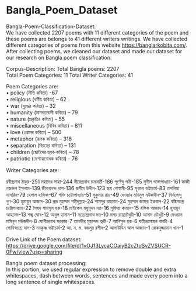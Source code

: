 # Bangla_Poem_Dataset

Bangla-Poem-Classification-Dataset:  
We have collected 2207 poems with 11 different categories of the poem and these poems are belongs to 41 different writers writings. We have collected different categories of poems from this website https://banglarkobita.com/. After collecting poems, we cleaned our dataset and made our dataset for our research on Bangla poem classification.


Corpus-Description:
Total Bangla poems: 2207     
Total Poem Categories: 11
Total Writer Categories: 41


Poem Categories are:  
•	policy (নীতি কবিতা) -67               
•	religious (ধর্মীয় কবিতা) – 62               
•	war (যুদ্ধের কবিতা) – 32                  
•	humanity (মানবতাবাদী কবিতা) – 79                   
•	nature (প্রকৃতির কবিতা) – 55                   
•	miscellaneous (বিবিধ কবিতা) – 811                    
•	love (প্রেমের কবিতা) – 500                      
•	metaphor (রূপক কবিতা) – 316                     
•	separation (বিরহের কবিতা) – 131                          
•	children (ছোটদের ছড়া-কবিতা) – 78                   
•	patriotic (দেশাত্মবোধক কবিতা) - 76                    


Writer Categories are:

রবীন্দ্রনাথ ঠাকুর-251
মহাদেব সাহা-244
নীরেন্দ্রনাথ চক্রবর্তী-186
পূর্ণেন্দু পত্রী-185
সুনীল গঙ্গোপাধ্যায়-161
কাজী নজরুল ইসলাম-139
জীবনানন্দ দাশ-136
জসীম উদ্দীন-123
জয় গোস্বামী-95
সুকান্ত ভট্টাচার্য-83
তসলিমা নাসরিন-79
হেলাল হাফিজ-67
শক্তি চট্টোপাধ্যায়-51
সুকুমার রায়-49
দেওয়ান মমিনুল মউজদীন-37
নির্মলেন্দু গুণ-30
হুমায়ুন আজাদ-30
রুদ্র মুহম্মদ শহীদুল্লাহ-24
শামসুর রাহমান-24
মুহম্মদ জাফর ইকবাল-22
বঙ্কিমচন্দ্র চট্টোপাধ্যায়-22
সৈয়দ শামসুল হক-18
মাইকেল মধুসূদন দত্ত-16
সুফিয়া কামাল-15
রফিক আজাদ-14
হুমায়ূন আহমেদ-13
শঙ্খ ঘোষ-12
আবুল হাসান-11
সত্যেন্দ্রনাথ দত্ত-10
মলয় রায়চৌধুরী-10
আসাদ চৌধুরী-9
দেওয়ান মমিনুল মউজদীন-8
যোগীন্দ্রনাথ সরকার-7
তানভীর মুহাম্মদ ত্বকী-7
আনিসুল হক-6
যতীন্দ্রমোহন বাগচী-4
গোবিন্দচন্দ্র দাস-3
নবকৃষ্ণ ভট্টাচার্য-2
আ. ন. ম. বজলুর রশীদ-2
আলাউদ্দিন আল আজাদ-1
রোকনুজ্জামান খান-1




Drive Link of the Poem dataset:    
https://drive.google.com/file/d/1vOJ13LycaCOaiyB2cZtoSvZVSUCR-0Fw/view?usp=sharing

Bangla poem dataset processing:      
In this portion, we used regular expression to remove double and extra whitespaces, dash between words, sentences and made every poem into a long sentence of single whitespaces.
